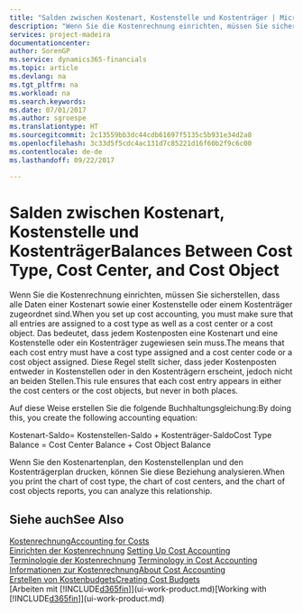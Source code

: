 ```yaml
---
title: "Salden zwischen Kostenart, Kostenstelle und Kostenträger | Microsoft Docs"
description: "Wenn Sie die Kostenrechnung einrichten, müssen Sie sicherstellen, dass alle Daten einer Kostenart sowie einer Kostenstelle oder einem Kostenträger zugeordnet sind. Das bedeutet, dass jedem Kostenposten eine Kostenart und eine Kostenstelle oder ein Kostenträger zugewiesen sein muss. Diese Regel stellt sicher, dass jeder Kostenposten entweder in Kostenstellen oder in den Kostenträgern erscheint, jedoch nicht an beiden Stellen."
services: project-madeira
documentationcenter: 
author: SorenGP
ms.service: dynamics365-financials
ms.topic: article
ms.devlang: na
ms.tgt_pltfrm: na
ms.workload: na
ms.search.keywords: 
ms.date: 07/01/2017
ms.author: sgroespe
ms.translationtype: HT
ms.sourcegitcommit: 2c13559bb3dc44cdb61697f5135c5b931e34d2a8
ms.openlocfilehash: 3c33d5f5cdc4ac131d7c85221d16f60b2f9c6c00
ms.contentlocale: de-de
ms.lasthandoff: 09/22/2017

---
```

# <a name="balances-between-cost-type-cost-center-and-cost-object"></a><span data-ttu-id="011ba-105">Salden zwischen Kostenart, Kostenstelle und Kostenträger</span><span class="sxs-lookup"><span data-stu-id="011ba-105">Balances Between Cost Type, Cost Center, and Cost Object</span></span>
<span data-ttu-id="011ba-106">Wenn Sie die Kostenrechnung einrichten, müssen Sie sicherstellen, dass alle Daten einer Kostenart sowie einer Kostenstelle oder einem Kostenträger zugeordnet sind.</span><span class="sxs-lookup"><span data-stu-id="011ba-106">When you set up cost accounting, you must make sure that all entries are assigned to a cost type as well as a cost center or a cost object.</span></span> <span data-ttu-id="011ba-107">Das bedeutet, dass jedem Kostenposten eine Kostenart und eine Kostenstelle oder ein Kostenträger zugewiesen sein muss.</span><span class="sxs-lookup"><span data-stu-id="011ba-107">The means that each cost entry must have a cost type assigned and a cost center code or a cost object assigned.</span></span> <span data-ttu-id="011ba-108">Diese Regel stellt sicher, dass jeder Kostenposten entweder in Kostenstellen oder in den Kostenträgern erscheint, jedoch nicht an beiden Stellen.</span><span class="sxs-lookup"><span data-stu-id="011ba-108">This rule ensures that each cost entry appears in either the cost centers or the cost objects, but never in both places.</span></span>  

 <span data-ttu-id="011ba-109">Auf diese Weise erstellen Sie die folgende Buchhaltungsgleichung:</span><span class="sxs-lookup"><span data-stu-id="011ba-109">By doing this, you create the following accounting equation:</span></span>  

 <span data-ttu-id="011ba-110">Kostenart-Saldo= Kostenstellen-Saldo + Kostenträger-Saldo</span><span class="sxs-lookup"><span data-stu-id="011ba-110">Cost Type Balance = Cost Center Balance + Cost Object Balance</span></span>  

 <span data-ttu-id="011ba-111">Wenn Sie den Kostenartenplan, den Kostenstellenplan und den Kostenträgerplan drucken, können Sie diese Beziehung analysieren.</span><span class="sxs-lookup"><span data-stu-id="011ba-111">When you print the chart of cost type, the chart of cost centers, and the chart of cost objects reports, you can analyze this relationship.</span></span>  

## <a name="see-also"></a><span data-ttu-id="011ba-112">Siehe auch</span><span class="sxs-lookup"><span data-stu-id="011ba-112">See Also</span></span>  
[<span data-ttu-id="011ba-113">Kostenrechnung</span><span class="sxs-lookup"><span data-stu-id="011ba-113">Accounting for Costs</span></span>](finance-manage-cost-accounting.md)  
 <span data-ttu-id="011ba-114">[Einrichten der Kostenrechnung](finance-set-up-cost-accounting.md) </span><span class="sxs-lookup"><span data-stu-id="011ba-114">[Setting Up Cost Accounting](finance-set-up-cost-accounting.md) </span></span>  
 <span data-ttu-id="011ba-115">[Terminologie der Kostenrechnung](finance-terminology-in-cost-accounting.md) </span><span class="sxs-lookup"><span data-stu-id="011ba-115">[Terminology in Cost Accounting](finance-terminology-in-cost-accounting.md) </span></span>  
 [<span data-ttu-id="011ba-116">Informationen zur Kostenrechnung</span><span class="sxs-lookup"><span data-stu-id="011ba-116">About Cost Accounting</span></span>](finance-about-cost-accounting.md)  
 [<span data-ttu-id="011ba-117">Erstellen von Kostenbudgets</span><span class="sxs-lookup"><span data-stu-id="011ba-117">Creating Cost Budgets</span></span>](finance-create-cost-budgets.md)  
 <span data-ttu-id="011ba-118">[Arbeiten mit [!INCLUDE[d365fin](includes/d365fin_md.md)]](ui-work-product.md)</span><span class="sxs-lookup"><span data-stu-id="011ba-118">[Working with [!INCLUDE[d365fin](includes/d365fin_md.md)]](ui-work-product.md)</span></span>

